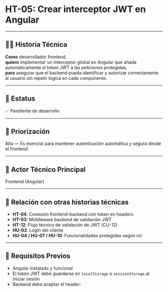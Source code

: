 # HT-05: Crear interceptor JWT en Angular

---

## 🧑‍💻 Historia Técnica

**Como** desarrollador frontend,  
**quiero** implementar un interceptor global en Angular que añada automáticamente el token JWT a las peticiones protegidas,  
**para** asegurar que el backend pueda identificar y autorizar correctamente al usuario sin repetir lógica en cada componente.

---

## 📌 Estatus  
✅ Pendiente de desarrollo

---

## 🎯 Priorización  
Alta — Es esencial para mantener autenticación automática y segura desde el frontend.

---

## 👥 Actor Técnico Principal  
Frontend (Angular)

---

## 🔗 Relación con otras historias técnicas

- **HT-04**: Conexión frontend-backend con token en headers  
- **HT-03**: Middleware backend de validación JWT  
- **HT-12**: Flujo técnico de validación de JWT (CU-12)  
- **HU-02**: Login del cliente  
- **HU-04 / HU-07 / HU-10**: Funcionalidades protegidas según rol

---

## 🧱 Requisitos Previos

- Angular instalado y funcional  
- El token JWT debe guardarse en `localStorage` o `sessionStorage` al iniciar sesión  
- Backend debe aceptar el header:  
